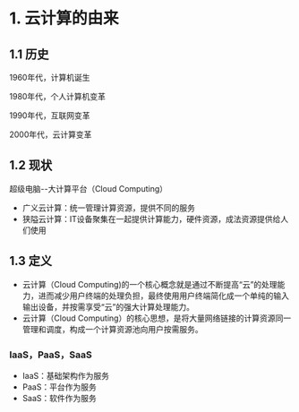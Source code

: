 # 1. 云计算的由来

## 1.1 历史

1960年代，计算机诞生

1980年代，个人计算机变革

1990年代，互联网变革

2000年代，云计算变革

## 1.2 现状

超级电脑--大计算平台（Cloud Computing）

- 广义云计算：统一管理计算资源，提供不同的服务
- 狭隘云计算：IT设备聚集在一起提供计算能力，硬件资源，成法资源提供给人们使用

## 1.3 定义

- 云计算（Cloud Computing)的一个核心概念就是通过不断提高“云”的处理能力，进而减少用户终端的处理负担，最终使用用户终端简化成一个单纯的输入输出设备，并按需享受“云”的强大计算处理能力。
- 云计算（Cloud Computing）的核心思想，是将大量网络链接的计算资源同一管理和调度，构成一个计算资源池向用户按需服务。

### IaaS，PaaS，SaaS

- IaaS：基础架构作为服务
- PaaS：平台作为服务
- SaaS：软件作为服务